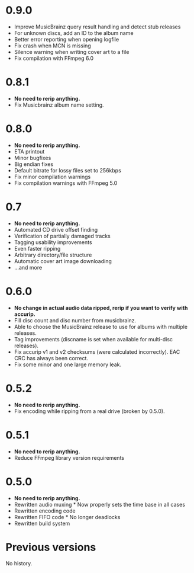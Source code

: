 0.9.0
=====
 - Improve MusicBrainz query result handling and detect stub releases
 - For unknown discs, add an ID to the album name
 - Better error reporting when opening logfile
 - Fix crash when MCN is missing
 - Silence warning when writing cover art to a file
 - Fix compilation with FFmpeg 6.0

0.8.1
=====
 - __No need to rerip anything.__
 - Fix Musicbrainz album name setting.

0.8.0
=====
 - __No need to rerip anything.__
 - ETA printout
 - Minor bugfixes
 - Big endian fixes
 - Default bitrate for lossy files set to 256kbps
 - Fix minor compilation warnings
 - Fix compilation warnings with FFmpeg 5.0

0.7
===
 - __No need to rerip anything.__
 - Automated CD drive offset finding
 - Verification of partially damaged tracks
 - Tagging usability improvements
 - Even faster ripping
 - Arbitrary directory/file structure
 - Automatic cover art image downloading
 - ...and more

0.6.0
=====
 - __No change in actual audio data ripped, rerip if you want to verify with accurip.__
 - Fill disc count and disc number from musicbrainz.
 - Able to choose the MusicBrainz release to use for albums with multiple releases.
 - Tag improvements (discname is set when available for multi-disc releases).
 - Fix accurip v1 and v2 checksums (were calculated incorrectly). EAC CRC has always been correct.
 - Fix some minor and one large memory leak.

0.5.2
=====
 - __No need to rerip anything.__
 - Fix encoding while ripping from a real drive (broken by 0.5.0).

0.5.1
=====
 - __No need to rerip anything.__
 - Reduce FFmpeg library version requirements

0.5.0
=====
 - __No need to rerip anything.__
 - Rewritten audio muxing
       * Now properly sets the time base in all cases
 - Rewritten encoding code
 - Rewritten FIFO code
       * No longer deadlocks
 - Rewritten build system

Previous versions
=================
No history.
